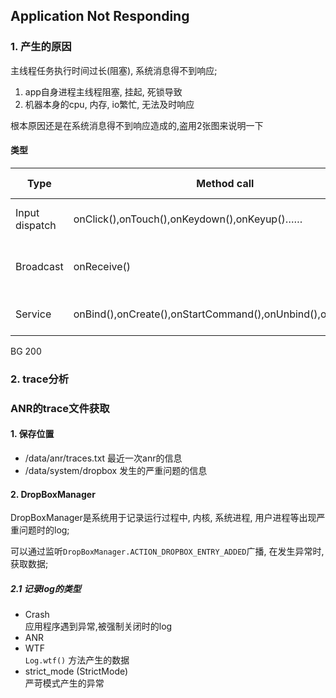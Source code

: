Application Not Responding
-----

### 1. 产生的原因
主线程任务执行时间过长(阻塞), 系统消息得不到响应;     
1. app自身进程主线程阻塞, 挂起, 死锁导致
2. 机器本身的cpu, 内存, io繁忙, 无法及时响应

根本原因还是在系统消息得不到响应造成的,盗用2张图来说明一下
[](./pic/anr_reason_1.png)
[](./pic/anr_reason_2.png)

#### 类型
Type | Method call | Log sample | time out
---- | ---- | ---- | -----
Input dispatch | onClick(),onTouch(),onKeydown(),onKeyup()…… | Input dispatching timed out | 8
Broadcast | onReceive() | Timeout of broadcast | FG: 10, BG 60
Service | onBind(),onCreate(),onStartCommand(),onUnbind(),onDestroy() | Timeout executing service | FG: 20, 
BG 200


### 2. trace分析



### ANR的trace文件获取
#### 1. 保存位置
- /data/anr/traces.txt  最近一次anr的信息
- /data/system/dropbox  发生的严重问题的信息

#### 2. DropBoxManager
DropBoxManager是系统用于记录运行过程中, 内核, 系统进程, 用户进程等出现严重问题时的log; 

可以通过监听`DropBoxManager.ACTION_DROPBOX_ENTRY_ADDED`广播, 在发生异常时, 获取数据;

##### 2.1 记录log的类型
- Crash      
    应用程序遇到异常,被强制关闭时的log
- ANR
- WTF     
   `Log.wtf()` 方法产生的数据
- strict_mode (StrictMode)      
    严苛模式产生的异常
